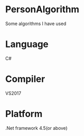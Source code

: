 # PersonAlgorithm
Some algorithms I have used

# Language
C#
# Compiler
VS2017
# Platform
.Net framework 4.5(or above)


